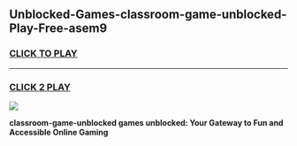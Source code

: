 
## Unblocked-Games-classroom-game-unblocked-Play-Free-asem9
<h3>
<a href="https://premium76.site?title=classroom-game-unblocked&ref=19M">CLICK TO PLAY</a></h3>
<hr>

<h3>
<a href="https://premium76.site?title=classroom-game-unblocked&ref=19M">CLICK 2 PLAY</a>
  
</h3>

<a href="https://premium76.site?title=classroom-game-unblocked&ref=19M"><img src="https://clearcache.store/games.png"></a>


**classroom-game-unblocked games unblocked: Your Gateway to Fun and Accessible Online Gaming**
